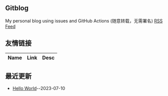 ## Gitblog
My personal blog using issues and GitHub Actions (随意转载，无需署名)
[RSS Feed](https://raw.githubusercontent.com/harahi/blog/master/feed.xml)
## 友情链接
| Name | Link | Desc | 
 | ---- | ---- | ---- |
## 最近更新
- [Hello World](https://github.com/harahi/blog/issues/1)--2023-07-10
